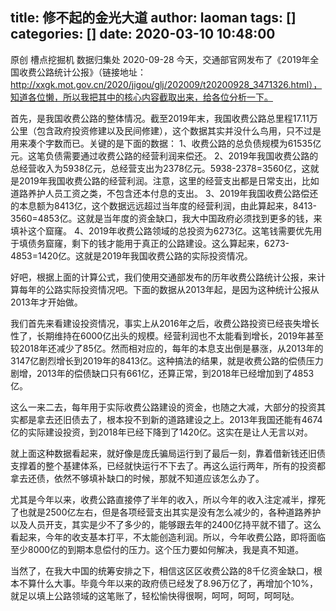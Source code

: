 title: 修不起的金光大道
author: laoman
tags: []
categories: []
date: 2020-03-10 10:48:00
---
原创 槽点挖掘机 数据归集处 2020-09-28
今天，交通部官网发布了《2019年全国收费公路统计公报》（链接地址：http://xxgk.mot.gov.cn/2020/jigou/glj/202009/t20200928_3471326.html），知道各位懒，所以我把其中的核心内容截取出来，给各位分析一下。
<!-- more-->
首先，是我国收费公路的整体情况。截至2019年末，我国收费公路总里程17.11万公里（包含政府投资修建以及民间修建），这个数据其实并没什么鸟用，只不过是用来凑个字数而已。关键的是下面的数据：
1、收费公路的总负债规模为61535亿元。这笔负债需要通过收费公路的经营利润来偿还。
2、2019年我国收费公路的总经营收入为5938亿元，总经营支出为2378亿元。5938-2378=3560亿，这就是2019年我国收费公路的经营利润。注意，这里的经营支出都是日常支出，比如道路养护人员工资之类，不包含还本付息的支出。
3、2019年我国收费公路偿还的本息额为8413亿，这个数据远远超过当年度的经营利润，由此算起来，8413-3560=4853亿。这就是当年度的资金缺口，我大中国政府必须找到更多的钱，来填补这个窟窿。
4、2019年收费公路领域的总投资为6273亿。这笔钱需要优先用于填债务窟窿，剩下的钱才能用于真正的公路建设。这么算起来，6273-4853=1420亿。这就是2019年我国收费公路的实际投资情况。

好吧，根据上面的计算公式，我们使用交通部发布的历年收费公路统计公报，来计算每年的公路实际投资情况吧。下面的数据从2013年起，是因为这种统计公报从2013年才开始做。



我们首先来看建设投资情况，事实上从2016年之后，收费公路投资已经丧失增长性了，长期维持在6000亿出头的规模。经营利润也不太能看到增长，2019年甚至较2018年还减少了85亿。然而相对应的，每年的本息支出倒是暴涨，从2013年的3147亿剧烈增长到2019年的8413亿。这种搞法的结果，就是收费公路的偿债压力剧增，2013年的偿债缺口只有661亿，还算正常，到2018年已经增加到了4853亿。

这么一来二去，每年用于实际收费公路建设的资金，也随之大减，大部分的投资其实都是拿去还旧债去了，根本投不到新的道路建设之上。2013年我国还能有4674亿的实际建设投资，到2018年已经下降到了1420亿。这实在是让人无言以对。

就上面这种数据看起来，就好像是庞氏骗局运行到了最后一刻，靠着借新钱还旧债支撑着的整个基建体系，已经就快运行不下去了。再这么运行两年，所有的投资都拿去还债，依然不够填补缺口的时候，那就不知道应该怎么办了。

尤其是今年以来，收费公路直接停了半年的收入，所以今年的收入注定减半，撑死了也就是2500亿左右，但是各项经营支出其实是没有怎么减少的，各种道路养护以及人员开支，其实是少不了多少的，能够跟去年的2400亿持平就不错了。这么看起来，今年的收支基本打平，不太能创造利润。所以，今年收费公路，即将面临至少8000亿的到期本息偿付的压力。这个压力要如何解决，我是真不知道。

当然了，在我大中国的统筹安排之下，相信这区区收费公路的8千亿资金缺口，根本不算什么大事。毕竟今年以来的政府债已经发了8.96万亿了，再增加个10%，就足以填上公路领域的这笔账了，轻松愉快得很啊，呵呵，呵呵，呵呵哒。